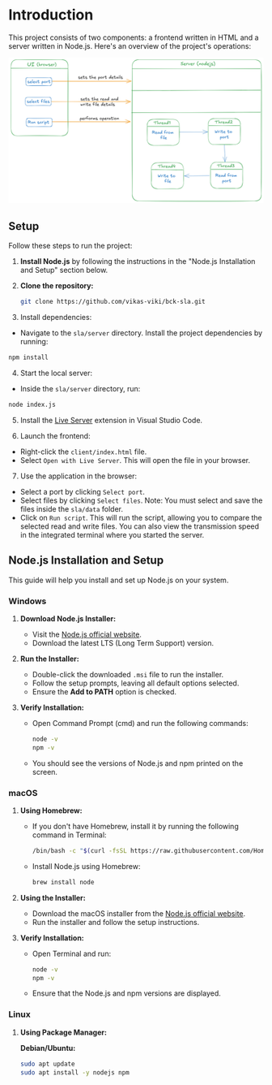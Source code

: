 # Introduction

This project consists of two components: a frontend written in HTML and a server written in Node.js. Here's an overview of the project's operations:

![Project Overview](./data/workflow.png)

## Setup

Follow these steps to run the project:

1. **Install Node.js** by following the instructions in the "Node.js Installation and Setup" section below.

2. **Clone the repository:**
   ```bash
   git clone https://github.com/vikas-viki/bck-sla.git
   ```

3. Install dependencies:

- Navigate to the `sla/server` directory.
Install the project dependencies by running:
```bash
npm install
```

4. Start the local server:

- Inside the `sla/server` directory, run:
```bash
node index.js
```

5. Install the [Live Server](https://marketplace.visualstudio.com/items?itemName=ritwickdey.LiveServer_) extension in Visual Studio Code.

6. Launch the frontend:

- Right-click the `client/index.html` file.
- Select `Open with Live Server`. This will open the file in your browser.

7. Use the application in the browser:

- Select a port by clicking `Select port`.
- Select files by clicking `Select files`. Note: You must select and save the files inside the `sla/data` folder.
- Click on `Run script`. This will run the script, allowing you to compare the selected read and write files. You can also view the transmission speed in the integrated terminal where you started the server.

## Node.js Installation and Setup

This guide will help you install and set up Node.js on your system.

### Windows

1. **Download Node.js Installer:**
   - Visit the [Node.js official website](https://nodejs.org/).
   - Download the latest LTS (Long Term Support) version.

2. **Run the Installer:**
   - Double-click the downloaded `.msi` file to run the installer.
   - Follow the setup prompts, leaving all default options selected.
   - Ensure the **Add to PATH** option is checked.

3. **Verify Installation:**
   - Open Command Prompt (cmd) and run the following commands:
     ```sh
     node -v
     npm -v
     ```
   - You should see the versions of Node.js and npm printed on the screen.

### macOS

1. **Using Homebrew:**
   - If you don't have Homebrew, install it by running the following command in Terminal:
     ```sh
     /bin/bash -c "$(curl -fsSL https://raw.githubusercontent.com/Homebrew/install/HEAD/install.sh)"
     ```
   - Install Node.js using Homebrew:
     ```sh
     brew install node
     ```

2. **Using the Installer:**
   - Download the macOS installer from the [Node.js official website](https://nodejs.org/).
   - Run the installer and follow the setup instructions.

3. **Verify Installation:**
   - Open Terminal and run:
     ```sh
     node -v
     npm -v
     ```
   - Ensure that the Node.js and npm versions are displayed.

### Linux

1. **Using Package Manager:**

   **Debian/Ubuntu:**
   ```sh
   sudo apt update
   sudo apt install -y nodejs npm
